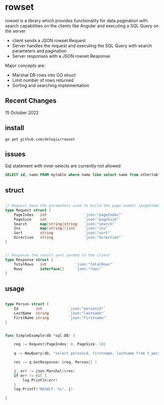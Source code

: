 # rowset

rowset is a library which provides functionality for data pagination with search capabilities on the clients like Angular and executing a SQL Query on the server
* client sends a JSON rowset.Request 
* Server handles the request and executing the SQL Query with search parameters and pagination
* Server responses with a JSON rowset.Response

Major concepts are:

* Marshal DB rows into GO struct 
* Limit number of rows returned
* Sorting and searching implementation

## Recent Changes
15 October 2022


## install

    go get github.com/delogix/rowset

## issues

Sql statement with inner selects are currently not allowed

```sql
SELECT id, name FROM mytable where name like select name from othertable;
```

## struct

```go

// Request have the parameters used to build the page number (pageIndex) requested
type Request struct {
	PageIndex   int                 `json:"pageIndex"`
	PageSize    int                 `json:"pageSize"`
	Search      map[string]string   `json:"search"`
	Ins 		map[string][]int 	`json:"ins"`
	Sort        string              `json:"sort"`
	Direction   string              `json:"direction"`
}


// Response the result sent sended to the client
type Response struct {
	TotalRows   int             `json:"totalRows"`
	Rows        interface{}     `json:"rows"`
}
```



## usage


```go

type Person struct {
	Id        int            `json:"personid"`
	LastName  string         `json:"lastname"`
	FirstName string         `json:"firstname"`
}


func SimpleExample(db *sql.DB) {

    req := Request{PageIndex: 0, PageSize: 10}
    
    q := NewQuery(db, "select personid, firstname, lastname from t_person")

    res := q.GetResponse( &req, Person{} )

    j, err := json.Marshal(&res)
    if err != nil {
        log.Println(err)
    }
    log.Printf("RESULT: %s", j)

}
```




